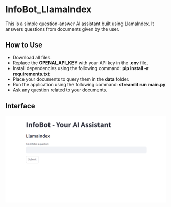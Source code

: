 # InfoBot_LlamaIndex
This is a simple question-answer AI assistant built using LlamaIndex. It answers questions from documents given by the user.

## How to Use
- Download all files.
- Replace the **OPENAI_API_KEY** with your API key in the **.env** file.
- Install dependencies using the following command: **pip install -r requirements.txt**
- Place your documents to query them in the **data** folder.
- Run the application using the following command: **streamlit run main.py**
- Ask any question related to your documents.

## Interface
![InfoBot LlamaIndex Interface](infobot_llamaindex.png)
